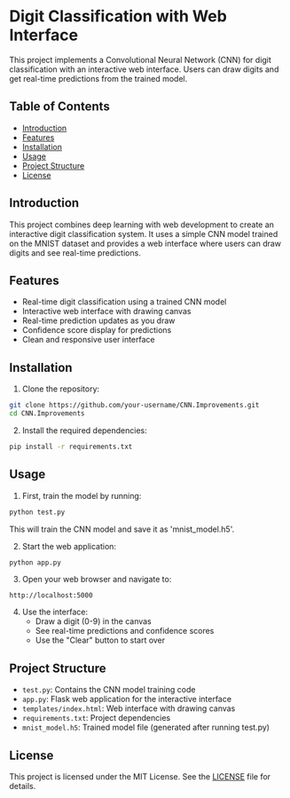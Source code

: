 # Digit Classification with Web Interface

This project implements a Convolutional Neural Network (CNN) for digit classification with an interactive web interface. Users can draw digits and get real-time predictions from the trained model.

## Table of Contents
- [Introduction](#introduction)
- [Features](#features)
- [Installation](#installation)
- [Usage](#usage)
- [Project Structure](#project-structure)
- [License](#license)

## Introduction
This project combines deep learning with web development to create an interactive digit classification system. It uses a simple CNN model trained on the MNIST dataset and provides a web interface where users can draw digits and see real-time predictions.

## Features
- Real-time digit classification using a trained CNN model
- Interactive web interface with drawing canvas
- Real-time prediction updates as you draw
- Confidence score display for predictions
- Clean and responsive user interface

## Installation
1. Clone the repository:
```bash
git clone https://github.com/your-username/CNN.Improvements.git
cd CNN.Improvements
```

2. Install the required dependencies:
```bash
pip install -r requirements.txt
```

## Usage
1. First, train the model by running:
```bash
python test.py
```
This will train the CNN model and save it as 'mnist_model.h5'.

2. Start the web application:
```bash
python app.py
```

3. Open your web browser and navigate to:
```
http://localhost:5000
```

4. Use the interface:
   - Draw a digit (0-9) in the canvas
   - See real-time predictions and confidence scores
   - Use the "Clear" button to start over

## Project Structure
- `test.py`: Contains the CNN model training code
- `app.py`: Flask web application for the interactive interface
- `templates/index.html`: Web interface with drawing canvas
- `requirements.txt`: Project dependencies
- `mnist_model.h5`: Trained model file (generated after running test.py)

## License
This project is licensed under the MIT License. See the [LICENSE](LICENSE) file for details.